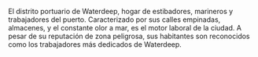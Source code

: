 El distrito portuario de Waterdeep, hogar de estibadores, marineros y trabajadores del puerto. Caracterizado por sus calles empinadas, almacenes, y el constante olor a mar, es el motor laboral de la ciudad. A pesar de su reputación de zona peligrosa, sus habitantes son reconocidos como los trabajadores más dedicados de Waterdeep.